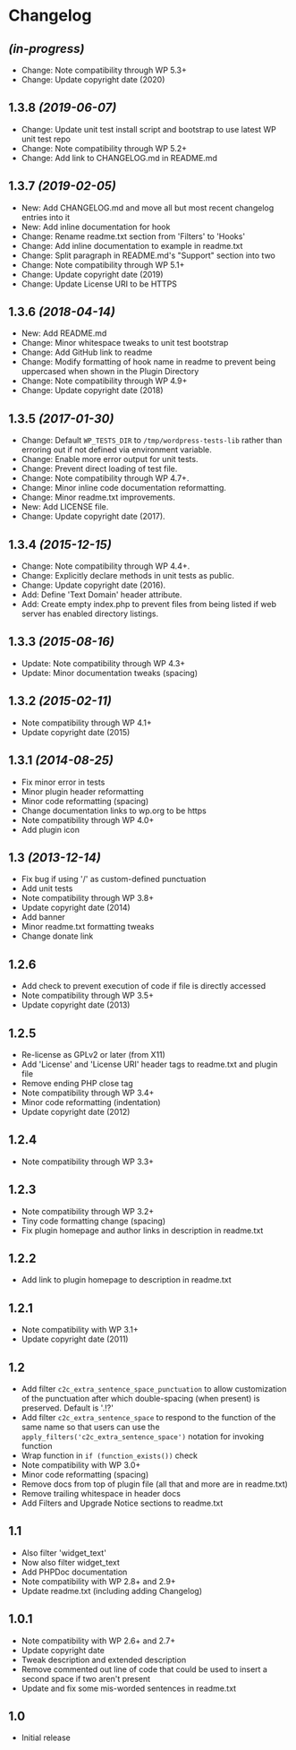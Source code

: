 # Changelog

## _(in-progress)_
* Change: Note compatibility through WP 5.3+
* Change: Update copyright date (2020)

## 1.3.8 _(2019-06-07)_
* Change: Update unit test install script and bootstrap to use latest WP unit test repo
* Change: Note compatibility through WP 5.2+
* Change: Add link to CHANGELOG.md in README.md

## 1.3.7 _(2019-02-05)_
* New: Add CHANGELOG.md and move all but most recent changelog entries into it
* New: Add inline documentation for hook
* Change: Rename readme.txt section from 'Filters' to 'Hooks'
* Change: Add inline documentation to example in readme.txt
* Change: Split paragraph in README.md's "Support" section into two
* Change: Note compatibility through WP 5.1+
* Change: Update copyright date (2019)
* Change: Update License URI to be HTTPS

## 1.3.6 _(2018-04-14)_
* New: Add README.md
* Change: Minor whitespace tweaks to unit test bootstrap
* Change: Add GitHub link to readme
* Change: Modify formatting of hook name in readme to prevent being uppercased when shown in the Plugin Directory
* Change: Note compatibility through WP 4.9+
* Change: Update copyright date (2018)

## 1.3.5 _(2017-01-30)_
* Change: Default `WP_TESTS_DIR` to `/tmp/wordpress-tests-lib` rather than erroring out if not defined via environment variable.
* Change: Enable more error output for unit tests.
* Change: Prevent direct loading of test file.
* Change: Note compatibility through WP 4.7+.
* Change: Minor inline code documentation reformatting.
* Change: Minor readme.txt improvements.
* New: Add LICENSE file.
* Change: Update copyright date (2017).

## 1.3.4 _(2015-12-15)_
* Change: Note compatibility through WP 4.4+.
* Change: Explicitly declare methods in unit tests as public.
* Change: Update copyright date (2016).
* Add: Define 'Text Domain' header attribute.
* Add: Create empty index.php to prevent files from being listed if web server has enabled directory listings.

## 1.3.3 _(2015-08-16)_
* Update: Note compatibility through WP 4.3+
* Update: Minor documentation tweaks (spacing)

## 1.3.2 _(2015-02-11)_
* Note compatibility through WP 4.1+
* Update copyright date (2015)

## 1.3.1 _(2014-08-25)_
* Fix minor error in tests
* Minor plugin header reformatting
* Minor code reformatting (spacing)
* Change documentation links to wp.org to be https
* Note compatibility through WP 4.0+
* Add plugin icon

## 1.3 _(2013-12-14)_
* Fix bug if using '/' as custom-defined punctuation
* Add unit tests
* Note compatibility through WP 3.8+
* Update copyright date (2014)
* Add banner
* Minor readme.txt formatting tweaks
* Change donate link

## 1.2.6
* Add check to prevent execution of code if file is directly accessed
* Note compatibility through WP 3.5+
* Update copyright date (2013)

## 1.2.5
* Re-license as GPLv2 or later (from X11)
* Add 'License' and 'License URI' header tags to readme.txt and plugin file
* Remove ending PHP close tag
* Note compatibility through WP 3.4+
* Minor code reformatting (indentation)
* Update copyright date (2012)

## 1.2.4
* Note compatibility through WP 3.3+

## 1.2.3
* Note compatibility through WP 3.2+
* Tiny code formatting change (spacing)
* Fix plugin homepage and author links in description in readme.txt

## 1.2.2
* Add link to plugin homepage to description in readme.txt

## 1.2.1
* Note compatibility with WP 3.1+
* Update copyright date (2011)

## 1.2
* Add filter `c2c_extra_sentence_space_punctuation` to allow customization of the punctuation after which double-spacing (when present) is preserved. Default is '.!?'
* Add filter `c2c_extra_sentence_space` to respond to the function of the same name so that users can use the `apply_filters('c2c_extra_sentence_space')` notation for invoking function
* Wrap function in `if (function_exists())` check
* Note compatibility with WP 3.0+
* Minor code reformatting (spacing)
* Remove docs from top of plugin file (all that and more are in readme.txt)
* Remove trailing whitespace in header docs
* Add Filters and Upgrade Notice sections to readme.txt

## 1.1
* Also filter 'widget_text'
* Now also filter widget_text
* Add PHPDoc documentation
* Note compatibility with WP 2.8+ and 2.9+
* Update readme.txt (including adding Changelog)

## 1.0.1
* Note compatibility with WP 2.6+ and 2.7+
* Update copyright date
* Tweak description and extended description
* Remove commented out line of code that could be used to insert a second space if two aren't present
* Update and fix some mis-worded sentences in readme.txt

## 1.0
* Initial release

